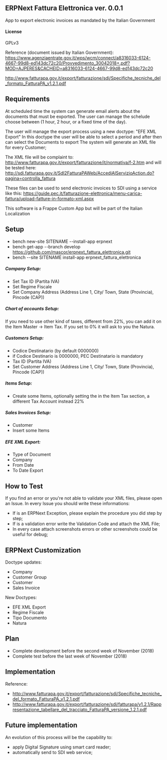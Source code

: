 ## ERPNext Fattura Elettronica ver. 0.0.1

App to export electronic invoices as mandated by the Italian Government

#### License

GPLv3

Reference (document issued by Italian Government):
https://www.agenziaentrate.gov.it/wps/wcm/connect/a8316033-6124-4667-99d8-ed143dc72c20/Provvedimento_30042018+.pdf?MOD=AJPERES&CACHEID=a8316033-6124-4667-99d8-ed143dc72c20

http://www.fatturapa.gov.it/export/fatturazione/sdi/Specifiche_tecniche_del_formato_FatturaPA_v1.2.1.pdf

## Requirements

At scheduled time the system can generate email alerts about the documents that must be exported. The user can manage the schelude choose between (1 hour, 2 hour, or a fixed time of the day).

The user will manage the export process using a new doctype: "EFE XML Export"
In this doctype the user will be able to select a period and after then can select the Documents to export
The system will generate an XML file for every Customer;

The XML file will be complaint to:
http://www.fatturapa.gov.it/export/fatturazione/it/normativa/f-2.htm
and will be tested here:
http://sdi.fatturapa.gov.it/SdI2FatturaPAWeb/AccediAlServizioAction.do?pagina=controlla_fattura

These files can be used to send electronic invoices to SDI using a service like this:
https://guide.pec.it/fatturazione-elettronica/menu-carica-fattura/upload-fatture-in-formato-xml.aspx

This software is a Frappe Custom App but will be part of the Italian Localization

## Setup

- bench new-site SITENAME --install-app erpnext
- bench get-app --branch develop https://github.com/mascor/erpnext_fattura_elettronica.git
- bench --site SITENAME install-app erpnext_fattura_elettronica

##### Company Setup:

- Set Tax ID (Partita IVA)
- Set Regime Fiscale
- Set Company Address (Address Line 1, City/ Town, State (Provincia), Pincode (CAP)) 

##### Chart of accounts Setup:

If you need to use other kind of taxes, different from 22%, you can add it on the Item Master -> Item Tax. If you set to 0% it will ask to you the Natura.

##### Customers Setup:

- Codice Destinatario (by default 0000000)
- if Codice Destinario is 0000000, PEC Destinatario is mandatory
- Tax ID (Partita IVA)
- Set Customer Address (Address Line 1, City/ Town, State (Provincia), Pincode (CAP))

##### Items Setup:

- Create some Items, optionally setting the in the Item Tax section, a different Tax Account instead 22%

##### Sales Invoices Setup:

- Customer
- Insert some Items

##### EFE XML Export:

- Type of Document
- Company
- From Date
- To Date
Export

## How to Test

If you find an error or you're not able to validate your XML files, please open an Issue.
In every Issue you should write these informations:
- If is an ERPNext Exception, please explain the procedure you did step by step;
- If is a validation error write the Validation Code and attach the XML File;
- In every case attach screenshots errors or other screenshots could be useful for debug;

## ERPNext Customization

Doctype updates:
- Company
- Customer Group
- Customer
- Sales Invoice

New Doctypes:
- EFE XML Export
- Regime Fiscale
- Tipo Documento
- Natura

## Plan

- Complete development before the second week of November (2018)
- Complete test before the last week of November (2018)

## Implementation

Reference: 
- http://www.fatturapa.gov.it/export/fatturazione/sdi/Specifiche_tecniche_del_formato_FatturaPA_v1.2.1.pdf
- http://www.fatturapa.gov.it/export/fatturazione/sdi/fatturapa/v1.2.1/Rappresentazione_tabellare_del_tracciato_FatturaPA_versione_1.2.1.pdf

## Future implementation

An evolution of this process will be the capability to:
- apply Digital Signature using smart card reader;
- automatically send to SDI web service;
